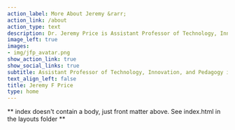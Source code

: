 ```yaml
---
action_label: More About Jeremy &rarr;
action_link: /about
action_type: text
description: Dr. Jeremy Price is Assistant Professor of Technology, Innovation, and Pedagogy in Urban Education and serves as the Primary Investigator and Project Director for the Digital Education Hub for Rigorous Remote Learning with Communities and for the nationwide Community Studies of Antisemitism In Schools (CSAIS) project.
image_left: true
images:
- img/jfp_avatar.png
show_action_link: true
show_social_links: true
subtitle: Assistant Professor of Technology, Innovation, and Pedagogy in Urban Education
text_align_left: false
title: Jeremy F Price
type: home
---
```


** index doesn't contain a body, just front matter above.
See index.html in the layouts folder **
